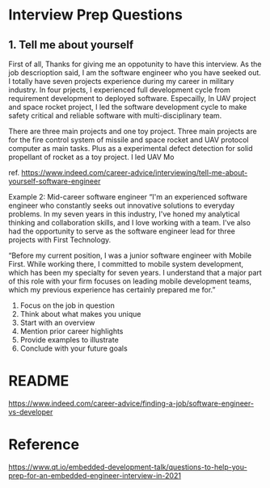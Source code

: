 # Interview Prep Questions
## 1. Tell me about yourself
First of all, Thanks for giving me an oppotunity to have this interview. As the job descrioption said, I am the software engineer who you have seeked out. I totally have seven projects experience during my career in military industry. In four prjects, I experienced full development cycle from requirement development to deployed software. Especailly, In UAV project and space rocket project, I led the software development cycle to make safety critical and reliable software with multi-disciplinary team.


There are three main projects and one toy project. Three main projects are for the fire control system of missile and space rocket and UAV protocol computer as main tasks. Plus as a experimental  defect detection for solid propellant of rocket as a toy project. I led UAV Mo


ref. https://www.indeed.com/career-advice/interviewing/tell-me-about-yourself-software-engineer

Example 2: Mid-career software engineer
“I'm an experienced software engineer who constantly seeks out innovative solutions to everyday problems. In my seven years in this industry, I've honed my analytical thinking and collaboration skills, and I love working with a team. I've also had the opportunity to serve as the software engineer lead for three projects with First Technology.

“Before my current position, I was a junior software engineer with Mobile First. While working there, I committed to mobile system development, which has been my specialty for seven years. I understand that a major part of this role with your firm focuses on leading mobile development teams, which my previous experience has certainly prepared me for.”

1. Focus on the job in question
2. Think about what makes you unique
3. Start with an overview
4. Mention prior career highlights
5. Provide examples to illustrate
6. Conclude with your future goals



# README
https://www.indeed.com/career-advice/finding-a-job/software-engineer-vs-developer

# Reference
https://www.qt.io/embedded-development-talk/questions-to-help-you-prep-for-an-embedded-engineer-interview-in-2021
